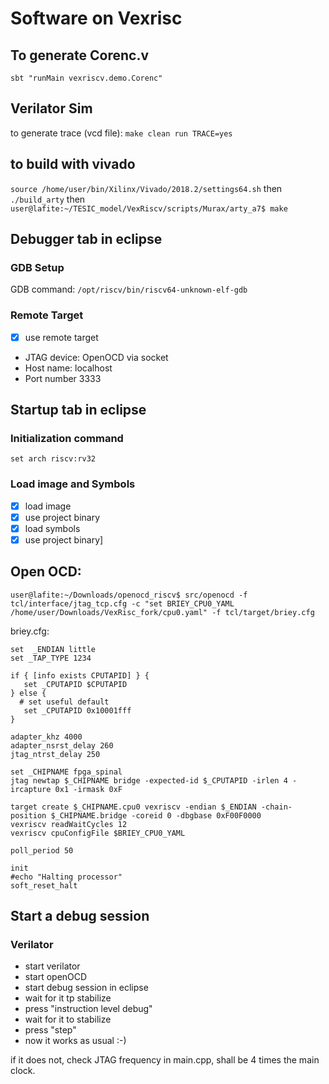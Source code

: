 # Software on Vexrisc

## To generate Corenc.v
`sbt "runMain vexriscv.demo.Corenc"`

## Verilator Sim

to generate trace (vcd file):
`make clean run TRACE=yes`

## to build with vivado
`source /home/user/bin/Xilinx/Vivado/2018.2/settings64.sh`
then `./build_arty`
then `user@lafite:~/TESIC_model/VexRiscv/scripts/Murax/arty_a7$ make`

## Debugger tab in eclipse

### GDB Setup
GDB command:
`/opt/riscv/bin/riscv64-unknown-elf-gdb`

### Remote Target
- [x] use remote target
- JTAG device: OpenOCD via socket
- Host name: localhost
- Port number 3333

## Startup tab in eclipse

### Initialization command
`set arch riscv:rv32`

### Load image and Symbols
- [x] load image
- [x] use project binary
- [x] load symbols
- [x] use project binary]

## Open OCD:
````
user@lafite:~/Downloads/openocd_riscv$ src/openocd -f tcl/interface/jtag_tcp.cfg -c "set BRIEY_CPU0_YAML /home/user/Downloads/VexRisc_fork/cpu0.yaml" -f tcl/target/briey.cfg
````

briey.cfg:
````
set  _ENDIAN little
set _TAP_TYPE 1234

if { [info exists CPUTAPID] } {
   set _CPUTAPID $CPUTAPID
} else {
  # set useful default
   set _CPUTAPID 0x10001fff
}

adapter_khz 4000
adapter_nsrst_delay 260
jtag_ntrst_delay 250

set _CHIPNAME fpga_spinal
jtag newtap $_CHIPNAME bridge -expected-id $_CPUTAPID -irlen 4 -ircapture 0x1 -irmask 0xF

target create $_CHIPNAME.cpu0 vexriscv -endian $_ENDIAN -chain-position $_CHIPNAME.bridge -coreid 0 -dbgbase 0xF00F0000
vexriscv readWaitCycles 12
vexriscv cpuConfigFile $BRIEY_CPU0_YAML

poll_period 50

init
#echo "Halting processor"
soft_reset_halt
````


## Start a debug session

### Verilator
- start verilator
- start openOCD
- start debug session in eclipse
- wait for it tp stabilize
- press "instruction level debug"
- wait for it to stabilize
- press "step"
- now it works as usual :-)

if it does not, check JTAG frequency in main.cpp, shall be 4 times the main clock.
